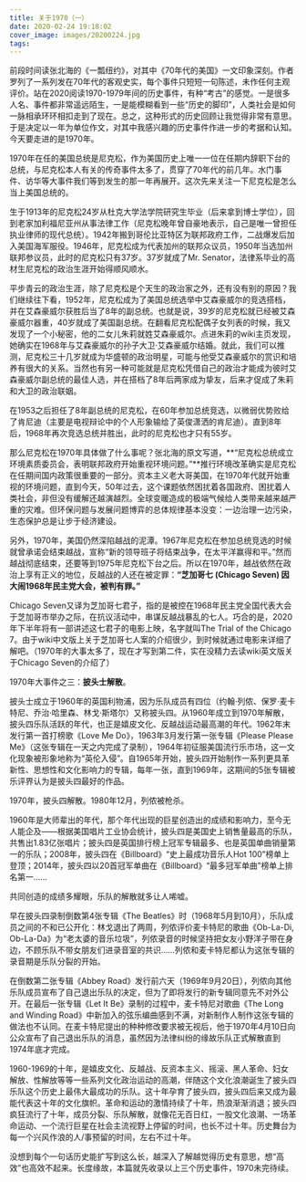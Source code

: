```yaml
---
title: 关于1970（一）
date: 2020-02-24 19:18:02
cover_image: images/20200224.jpg
tags:
---
```

前段时间读张北海的《一瓢纽约》，对其中《70年代的美国》一文印象深刻。作者罗列了一系列发在70年代的客观史实，每个事件只短短一句陈述，未作任何主观评价。站在2020阅读1970-1979年间的历史事件，有种“考古”的感觉。一是很多人名、事件都非常遥远陌生，一是能模糊看到一些“历史的脚印”，人类社会是如何一脉相承环环相扣走到了现在。总之，这种形式的历史回顾让我觉得非常有意思。于是决定以一年为单位作文，对其中我感兴趣的历史事件作进一步的考据和认知。今天要走进的是1970年。

1970年在任的美国总统是尼克松，作为美国历史上唯一一位在任期内辞职下台的总统，与尼克松本人有关的传奇事件太多了，贯穿了70年代的前几年。水门事件、访华等大事件我们等到发生的那一年再展开。这次先来关注一下尼克松是怎么当上美国总统的。

生于1913年的尼克松24岁从杜克大学法学院研究生毕业（后来拿到博士学位），回到老家加利福尼亚州从事法律工作（尼克松晚年曾自豪地表示，自己是唯一曾担任执业律师的现代总统）。1942年搬到哥伦比亚特区为联邦政府工作，二战爆发后加入美国海军服役。1946年，尼克松成为代表加州的联邦众议员，1950年当选加州联邦参议员，此时的尼克松只有37岁。37岁就成了Mr. Senator，法律系毕业的高材生尼克松的政治生涯开始得顺风顺水。

平步青云的政治生涯，除了尼克松是个天生的政治家之外，还有没有别的原因？我们继续往下看，1952年，尼克松成为了美国总统选举中艾森豪威尔的竞选搭档，并在艾森豪威尔获胜后当了8年的副总统。也就是说，39岁的尼克松就已经被艾森豪威尔器重，40岁就成了美国副总统。在翻看尼克松配偶子女列表的时候，我又发现了一个小秘密，他的二女儿朱莉就姓艾森豪威尔。点进朱莉的wiki主页发现，她确实在1968年与艾森豪威尔的孙子大卫·艾森豪威尔结婚。就此，我们可以推测，尼克松三十几岁就成为华盛顿的政治明星，可能与他受艾森豪威尔的赏识和培养有很大的关系。当然也有另一种可能就是尼克松凭借自己的政治才能成为彼时艾森豪威尔副总统的最佳人选，并在搭档了8年后两家成为挚友，后来才促成了朱莉和大卫的政治联姻。

在1953之后担任了8年副总统的尼克松，在60年参加总统竞选，以微弱优势败给了肯尼迪（主要是电视辩论中的个人形象输给了英俊潇洒的肯尼迪）。直到8年后，1968年再次竞选总统并胜出，此时的尼克松也才只有55岁。

那么尼克松在1970年具体做了什么事呢？张北海的原文写道，**“尼克松总统成立环境素质委员会，表明联邦政府开始重视环境问题。”**推行环境改革确实是尼克松在任期间国内政策很重要的一部分。资本主义老大哥美国，在1970年代就开始重视的环境问题，直到今天，50年过去，这个课题依然困扰着各国政府、困扰着人类社会，非但没有缓解还越演越烈。全球变暖造成的极端气候给人类带来越来越严重的灾难。但环保问题与发展问题博弈的总体规律基本没变：一边治理一边污染，生态保护总是让步于经济建设。

另外，1970年，美国仍然深陷越战的泥潭。1967年尼克松在参加总统竞选的时候就曾承诺会结束越战，宣称“新的领导班子将结束战争，在太平洋赢得和平。”然而越战彻底结束，还要等到1975年尼克松下台之后。所以在1970年，越战依然在政治上享有正义的地位，反越战的人还在被定罪：**“芝加哥七 (Chicago Seven) 因大闹1968年民主党大会，被判有罪。”**

Chicago Seven又译为芝加哥七君子，指的是被控在1968年民主党全国代表大会于芝加哥市举办之际，在抗议活动中，串谋反越战暴乱的七人。巧合的是，2020年下半年将有一部讲述这七君子的电影上映，名字就叫The Trial of the Chicago 7。由于wiki中文版上关于芝加哥七人案的介绍很少，到时候就通过电影来详细了解吧。（1970年的大事太多了，现在才写到第二件，实在没精力去读wiki英文版关于Chicago Seven的介绍了）

1970年大事件之三：**披头士解散**。

披头士成立于1960年的英国利物浦，因为乐队成员有四位（约翰·列侬、保罗·麦卡特尼、乔治·哈里森、林戈·斯塔尔）又称披头四。从1960年成立到1970年解散，披头四乐队活跃的年代，也正是嬉皮文化、反越战运动最高潮的年代。1962年末发行第一首打榜歌《Love Me Do》，1963年3月发行第一张专辑《Please Please Me》（这张专辑在一天之内完成了录制），1964年初征服美国流行乐市场，这一文化现象被形象地称为“英伦入侵”。自1965年开始，披头四开始制作一系列更具革新性、思想性和文化影响力的专辑，每年一张，直到1969年，这期间的5张专辑被乐评界认为是披头四最好的作品。

1970年，披头四解散。1980年12月，列侬被枪杀。

1960年是大师辈出的年代，那个年代出现的巨星创造出的成绩和影响力，至今无人能企及——根据美国唱片工业协会统计，披头四是美国史上销售量最高的乐队，共售出1.83亿张唱片；披头四是英国排行榜上冠军专辑最多、也是英国单曲销量第一的乐队；2008年，披头四在《Billboard》“史上最成功音乐人Hot 100”榜单上登顶；2014年，披头四以20首冠军单曲在《Billboard》“最多冠军单曲”榜单上排名第一……

共同创造的成绩多耀眼，乐队的解散就多让人唏嘘。

早在披头四录制倒数第4张专辑《The Beatles》时（1968年5月到10月），乐队成员之间的不和已公开化：林戈退出了两周，列侬评价麦卡特尼的歌曲《Ob-La-Di, Ob-La-Da》为“老太婆的音乐垃圾”，列侬录音的时候坚持把女友小野洋子带在身边，不顾乐队不带女朋友们进录音室的共识……列侬和麦卡特尼都认为这张专辑的录音期是乐队分裂的开始。

在倒数第二张专辑《Abbey Road》发行前六天（1969年9月20日），列侬向其他乐队成员宣布了自己退出乐队的决定，但为了即将发行的新专辑同意先不对外公开。在最后一张专辑《Let It Be》录制的过程中，麦卡特尼对歌曲《The Long and Winding Road》中新加入的弦乐编曲感到不满，对新制作人制作这张专辑的做法也不认同。在麦卡特尼提出的种种修改要求被无视后，他于1970年4月10日向公众宣布了自己退出乐队的消息，虽然因为法律纠纷的缘故乐队正式解散直到1974年底才完成。

1960-1969的十年，是嬉皮文化、反越战、反资本主义、摇滚、黑人革命、妇女解放、性解放等等一些系列文化政治运动的高潮，伴随这个文化浪潮诞生了披头四乐队这个历史上最伟大最成功的乐队。这十年孕育了披头四，披头四后来又成为最能代表这十年的文化旗帜。革命和运动的激情持续了十年，热浪渐渐消退；披头四疯狂流行了十年，成员分裂、乐队解散，就像花无百日红，一股文化浪潮、一场革命运动、一个流行巨星在社会主流视野上停留的时间，也长不过十年。历史舞台为每一个兴风作浪的人/事预留的时间，左右不过十年。

没想到每个一句话历史能扩写到这么长，越深入了解越觉得历史有意思，想“高效”也高效不起来。长度缘故，本篇就先收录以上三个历史事件，1970未完待续。